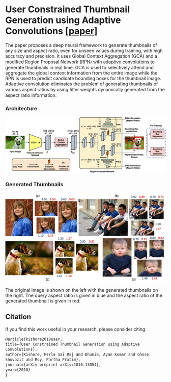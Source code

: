 # User Constrained Thumbnail Generation using Adaptive Convolutions [[paper](https://arxiv.org/abs/1810.13054)]
The paper proposes a deep neural framework to generate thumbnails of any size and aspect ratio, even for unseen values during training, with high accuracy and precision. It uses Global Context Aggregation (GCA) and a modiﬁed Region Proposal Network (RPN) with adaptive convolutions to generate thumbnails in real time. GCA is used to selectively attend and aggregate the global context information from the entire image while the RPN is used to predict candidate bounding boxes for the thumbnail image. Adaptive convolution eliminates the problem of generating thumbnails of various aspect ratios by using ﬁlter weights dynamically generated from the aspect ratio information.

### Architecture
![Architecture](figures/thumbnail_v6.jpg)

### Generated Thumbnails
![Generated Thumbnails](figures/Picture10.jpg)

The original image is shown on the left with the generated thumbnails on the right. The query aspect ratio is given in blue and the aspect ratio of the generated thumbnail is given in red.

## Citation
If you find this work useful in your research, please consider citing:

    @article{kishore2018user,
    title={User Constrained Thumbnail Generation using Adaptive Convolutions},
    author={Kishore, Perla Sai Raj and Bhunia, Ayan Kumar and Ghose, Shuvozit and Roy, Partha Pratim},
    journal={arXiv preprint arXiv:1810.13054},
    year={2018}
    }
